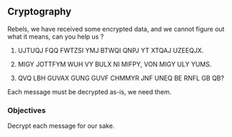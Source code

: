 ## Cryptography

Rebels, we have received some encrypted data, and we cannot figure out what it means, can you help us ?

1. UJTUQJ FQQ FWTZSI YMJ BTWQI QNPJ YT XTQAJ UZEEQJX.

2. MIGY JOTTFYM WUH VY BULX NI MIFPY, VON MIGY ULY YUMS.

3. QVQ LBH GUVAX GUNG GUVF CHMMYR JNF UNEQ BE RNFL GB QB?

Each message must be decrypted as-is, we need them.

### Objectives

Decrypt each message for our sake.
